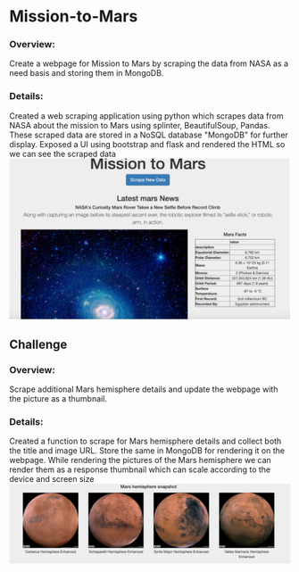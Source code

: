 # Mission-to-Mars

### Overview:
   
   Create a webpage for Mission to Mars by scraping the data from NASA as a need basis and storing them in MongoDB. 
   
### Details:

   Created a web scraping application using python which scrapes data from NASA about the mission to Mars using splinter, BeautifulSoup, Pandas. These scraped data are stored in a NoSQL database "MongoDB" for further display. Exposed a UI using bootstrap and flask and rendered the HTML so we can see the scraped data ![Mission to Mars](images/Mission_to_Mars.png)
   
## Challenge 

### Overview:

   Scrape additional Mars hemisphere details and update the webpage with the picture as a thumbnail.
   
### Details:

   Created a function to scrape for Mars hemisphere details and collect both the title and image URL. Store the same in MongoDB for rendering it on the webpage. While rendering the pictures of the Mars hemisphere we can render them as a response thumbnail which can scale according to the device and screen size ![Mars hemisphere](images/Mars_hemisphere.png)
   
